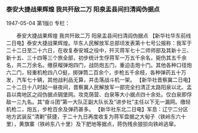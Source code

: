 ### 泰安大捷战果辉煌  我共歼敌二万  阳泉盂县间扫清阎伪据点

1947-05-04
第1版()
专栏：

　　泰安大捷战果辉煌
    我共歼敌二万
    阳泉盂县间扫清阎伪据点
    【新华社华东前线二日电】泰安大捷战果辉煌。华东人民解放军总部顷发表第十七号公报称：我军于二十二日至二十六日，在收复泰安城之役中，歼灭蒋军七十二师师部及其新十三、新十五、三十四等三个旅全部，初步统计生俘蒋军一万五千余名，毙伤其五千余名，共二万余名。缴获榴弹炮四门，战防炮五门，重迫击炮十门。其他各种口径炮六二门，轻重机枪四八○挺，掷弹筒二百余个，步枪五千余枝，各种弹药五十万发，汽车七十辆，其他战利品无算，并击落战斗机一架。
    【新华社晋察冀二日电】二十二日十八时起一昼夜间，晋察冀人民解放军一部完全扫清正太路阳泉以北、盂县以南地区之阎伪据点碉堡网。攻克荫营、白泉等大小据点四十余处。仅白泉即俘敌一三九名。其“奋斗团”第一大队正副大队长及“进步社”主任以下无一漏网。缴轻机枪二，炮五，步枪百余及弹药甚多。
    【新华社东北二日电】军息：辽宁二分区地方武装反“清剿”获捷，于二十九日再度收复为蒋军盘据之大甸子（铁岭东六十里），黄旗寨（铁岭东八十里）及下肥地等据点，蒋伪残余狼狈向铁岭逃窜。
